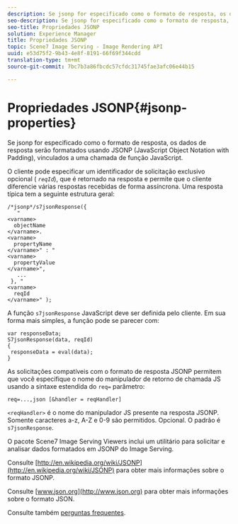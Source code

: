```yaml
---
description: Se jsonp for especificado como o formato de resposta, os dados de resposta serão formatados usando JSONP (JavaScript Object Notation with Padding), vinculados a uma chamada de função JavaScript.
seo-description: Se jsonp for especificado como o formato de resposta, os dados de resposta serão formatados usando JSONP (JavaScript Object Notation with Padding), vinculados a uma chamada de função JavaScript.
seo-title: Propriedades JSONP
solution: Experience Manager
title: Propriedades JSONP
topic: Scene7 Image Serving - Image Rendering API
uuid: e53d75f2-9b43-4e8f-8191-66f69f344cdd
translation-type: tm+mt
source-git-commit: 7bc7b3a86fbcdc57cfdc31745fae3afc06e44b15

---
```



# Propriedades JSONP{#jsonp-properties}

Se jsonp for especificado como o formato de resposta, os dados de resposta serão formatados usando JSONP (JavaScript Object Notation with Padding), vinculados a uma chamada de função JavaScript.

O cliente pode especificar um identificador de solicitação exclusivo opcional ( *`reqId`*), que é retornado na resposta e permite que o cliente diferencie várias respostas recebidas de forma assíncrona. Uma resposta típica tem a seguinte estrutura geral:

```
/*jsonp*/s7jsonResponse({ 
   " 
<varname>
  objectName 
</varname>. 
<varname>
  propertyName 
</varname>" : " 
<varname>
  propertyValue 
</varname>", 
   ... 
 }, " 
<varname>
  reqId 
</varname>" );
```

A função `s7jsonResponse` JavaScript deve ser definida pelo cliente. Em sua forma mais simples, a função pode se parecer com:

```
var responseData; 
S7jsonResponse(data, reqId) 
{ 
 responseData = eval(data); 
}
```

As solicitações compatíveis com o formato de resposta JSONP permitem que você especifique o nome do manipulador de retorno de chamada JS usando a sintaxe estendida do `req=` parâmetro:

`req=...,json [&handler = reqHandler]`

`<reqHandler>` é o nome do manipulador JS presente na resposta JSONP. Somente caracteres a-z, A-Z e 0-9 são permitidos. Opcional. O padrão é `s7jsonResponse`.

O pacote Scene7 Image Serving Viewers inclui um utilitário para solicitar e analisar dados formatados em JSONP do Image Serving.

Consulte [http://en.wikipedia.org/wiki/JSONP](http://en.wikipedia.org/wiki/JSONP) para obter mais informações sobre o formato JSONP.

Consulte [www.json.org](http://www.json.org) para obter mais informações sobre o formato JSON.

Consulte também [perguntas frequentes](../../../../../../is-api/http-ref/image-serving-api-ref/c-http-protocol-reference/c-command-reference/r-req/r-req.md#reference-907cdb4a97034db7ad94695f25552e76).
